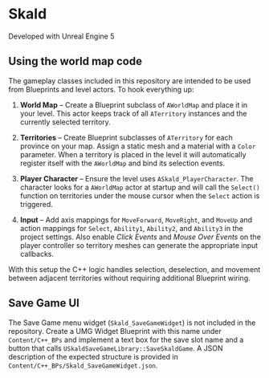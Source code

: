 # Skald

Developed with Unreal Engine 5

## Using the world map code

The gameplay classes included in this repository are intended to be used
from Blueprints and level actors. To hook everything up:

1. **World Map** – Create a Blueprint subclass of `AWorldMap` and place it in
   your level. This actor keeps track of all `ATerritory` instances and the
   currently selected territory.

2. **Territories** – Create Blueprint subclasses of `ATerritory` for each
   province on your map. Assign a static mesh and a material with a
   `Color` parameter. When a territory is placed in the level it will
   automatically register itself with the `AWorldMap` and bind its selection
   events.

3. **Player Character** – Ensure the level uses `ASkald_PlayerCharacter`.
   The character looks for a `AWorldMap` actor at startup and will call the
   `Select()` function on territories under the mouse cursor when the
   `Select` action is triggered.

4. **Input** – Add axis mappings for `MoveForward`, `MoveRight`, and `MoveUp` and
   action mappings for `Select`, `Ability1`, `Ability2`, and `Ability3` in the
   project settings. Also enable *Click Events* and *Mouse Over Events* on the
   player controller so territory meshes can generate the appropriate input
   callbacks.

With this setup the C++ logic handles selection, deselection, and movement
between adjacent territories without requiring additional Blueprint wiring.

## Save Game UI

The Save Game menu widget (`Skald_SaveGameWidget`) is not included in the repository. Create a UMG Widget Blueprint with this name under `Content/C++_BPs` and implement a text box for the save slot name and a button that calls `USkaldSaveGameLibrary::SaveSkaldGame`. A JSON description of the expected structure is provided in `Content/C++_BPs/Skald_SaveGameWidget.json`.
